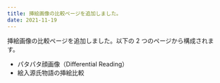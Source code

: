 ```yaml
---
title: 挿絵画像の比較ページを追加しました。
date: 2021-11-19
---
```


挿絵画像の比較ページを追加しました。以下の 2 つのページから構成されます。

- <nuxt-link to="../picture/face">パタパタ顔画像（Differential Reading）</nuxt-link>
- <nuxt-link to="../picture/eiri">絵入源氏物語の挿絵比較</nuxt-link>
